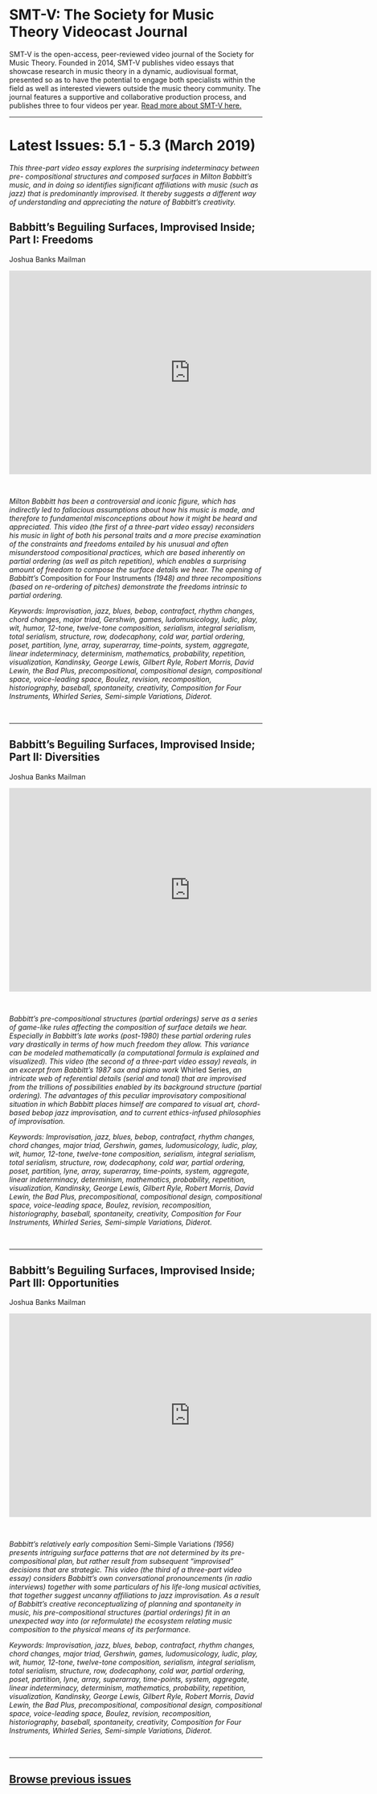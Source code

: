 # SMT-V: The Society for Music Theory Videocast Journal

SMT-V is the open-access, peer-reviewed video journal of the Society for Music Theory. Founded in 2014, SMT-V publishes video essays that showcase research in music theory in a dynamic, audiovisual format, presented so as to have the potential to engage both specialists within the field as well as interested viewers outside the music theory community. The journal features a supportive and collaborative production process, and publishes three to four videos per year. [Read more about SMT-V here.](about)

<hr>

# Latest Issues: 5.1 - 5.3 (March 2019)

*This three-part video essay explores the surprising indeterminacy between pre- compositional structures and composed surfaces in Milton Babbitt’s music, and in doing so identifies significant affiliations with music (such as jazz) that is predominantly improvised. It thereby suggests a different way of understanding and appreciating the nature of Babbitt’s creativity.*

## Babbitt’s Beguiling Surfaces, Improvised Inside; Part I: Freedoms
Joshua Banks Mailman

<div class="intrinsic-container intrinsic-container-16x9">
<center><iframe src="https://player.vimeo.com/video/319607754?byline=0&portrait=0" width="720" height="405" frameborder="0" webkitallowfullscreen mozallowfullscreen allowfullscreen></iframe></center>
</div><p>&nbsp;</p>

*Milton Babbitt has been a controversial and iconic figure, which has indirectly led to fallacious assumptions about how his music is made, and therefore to fundamental misconceptions about how it might be heard and appreciated. This video (the first of a three-part video essay) reconsiders his music in light of both his personal traits and a more precise examination of the constraints and freedoms entailed by his unusual and often misunderstood compositional practices, which are based inherently on partial ordering (as well as pitch repetition), which enables a surprising amount of freedom to compose the surface details we hear. The opening of Babbitt’s* Composition for Four Instruments *(1948) and three recompositions (based on re-ordering of pitches) demonstrate the freedoms intrinsic to partial ordering.*

*Keywords: Improvisation, jazz, blues, bebop, contrafact, rhythm changes, chord changes, major triad, Gershwin, games, ludomusicology, ludic, play, wit, humor, 12-tone, twelve-tone composition, serialism, integral serialism, total serialism, structure, row, dodecaphony, cold war, partial ordering, poset, partition, lyne, array, superarray, time-points, system, aggregate, linear indeterminacy, determinism, mathematics, probability, repetition, visualization, Kandinsky, George Lewis, Gilbert Ryle, Robert Morris, David Lewin, the Bad Plus, precompositional, compositional design, compositional space, voice-leading space, Boulez, revision, recomposition, historiography, baseball, spontaneity, creativity, Composition for Four Instruments, Whirled Series, Semi-simple Variations, Diderot.*

<p>&nbsp;</p>
<hr>

## Babbitt’s Beguiling Surfaces, Improvised Inside; Part II: Diversities
Joshua Banks Mailman

<div class="intrinsic-container intrinsic-container-16x9">
<center><iframe src="https://player.vimeo.com/video/324224224?byline=0&portrait=0" width="720" height="405" frameborder="0" webkitallowfullscreen mozallowfullscreen allowfullscreen></iframe></center>
</div><p>&nbsp;</p>



*Babbitt’s pre-compositional structures (partial orderings) serve as a series of game-like rules affecting the composition of surface details we hear. Especially in Babbitt’s late works (post-1980) these partial ordering rules vary drastically in terms of how much freedom they allow. This variance can be modeled mathematically (a computational formula is explained and visualized). This video (the second of a three-part video essay) reveals, in an excerpt from Babbitt’s 1987 sax and piano work* Whirled Series, *an intricate web of referential details (serial and tonal) that are improvised from the trillions of possibilities enabled by its background structure (partial ordering). The advantages of this peculiar improvisatory compositional situation in which Babbitt places himself are compared to visual art, chord-based bebop jazz improvisation, and to current ethics-infused philosophies of improvisation.*

*Keywords: Improvisation, jazz, blues, bebop, contrafact, rhythm changes, chord changes, major triad, Gershwin, games, ludomusicology, ludic, play, wit, humor, 12-tone, twelve-tone composition, serialism, integral serialism, total serialism, structure, row, dodecaphony, cold war, partial ordering, poset, partition, lyne, array, superarray, time-points, system, aggregate, linear indeterminacy, determinism, mathematics, probability, repetition, visualization, Kandinsky, George Lewis, Gilbert Ryle, Robert Morris, David Lewin, the Bad Plus, precompositional, compositional design, compositional space, voice-leading space, Boulez, revision, recomposition, historiography, baseball, spontaneity, creativity, Composition for Four Instruments, Whirled Series, Semi-simple Variations, Diderot.*

<p>&nbsp;</p>
<hr>

## Babbitt’s Beguiling Surfaces, Improvised Inside; Part III: Opportunities
Joshua Banks Mailman

<div class="intrinsic-container intrinsic-container-16x9">
<center><iframe src="https://player.vimeo.com/video/324232755?byline=0&portrait=0" width="720" height="405" frameborder="0" webkitallowfullscreen mozallowfullscreen allowfullscreen></iframe></center>
</div><p>&nbsp;</p>

*Babbitt’s relatively early composition* Semi-Simple Variations *(1956) presents intriguing surface patterns that are not determined by its pre-compositional plan, but rather result from subsequent “improvised” decisions that are strategic. This video (the third of a three-part video essay) considers Babbitt’s own conversational pronouncements (in radio interviews) together with some particulars of his life-long musical activities, that together suggest uncanny affiliations to jazz improvisation. As a result of Babbitt’s creative reconceptualizing of planning and spontaneity in music, his pre-compositional structures (partial orderings) fit in an unexpected way into (or reformulate) the ecosystem relating music composition to the physical means of its performance.*

*Keywords: Improvisation, jazz, blues, bebop, contrafact, rhythm changes, chord changes, major triad, Gershwin, games, ludomusicology, ludic, play, wit, humor, 12-tone, twelve-tone composition, serialism, integral serialism, total serialism, structure, row, dodecaphony, cold war, partial ordering, poset, partition, lyne, array, superarray, time-points, system, aggregate, linear indeterminacy, determinism, mathematics, probability, repetition, visualization, Kandinsky, George Lewis, Gilbert Ryle, Robert Morris, David Lewin, the Bad Plus, precompositional, compositional design, compositional space, voice-leading space, Boulez, revision, recomposition, historiography, baseball, spontaneity, creativity, Composition for Four Instruments, Whirled Series, Semi-simple Variations, Diderot.*

<p>&nbsp;</p>
<hr>

## [Browse previous issues](archives)

